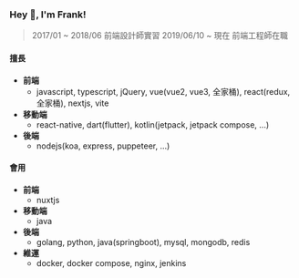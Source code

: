 ### Hey 👋, I'm Frank!

> 2017/01 ~ 2018/06 前端設計師實習
> 2019/06/10 ~ 現在 前端工程師在職

#### 擅長

* **前端**
  * javascript, typescript, jQuery, vue(vue2, vue3, 全家桶), react(redux, 全家桶), nextjs, vite
* **移動端**
  * react-native, dart(flutter), kotlin(jetpack, jetpack compose, ...)
* **後端**
  * nodejs(koa, express, puppeteer, ...)

#### 會用

* **前端**
  * nuxtjs
* **移動端**
  * java
* **後端**
  * golang, python, java(springboot), mysql, mongodb, redis
* **維運**
  * docker, docker compose, nginx, jenkins
